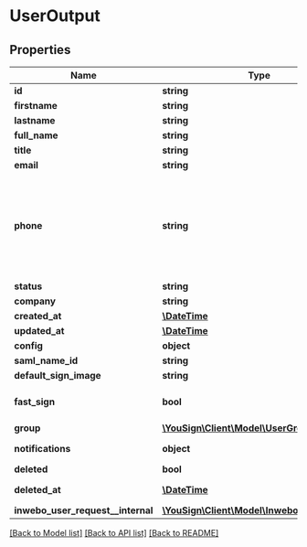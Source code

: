 # UserOutput

## Properties
Name | Type | Description | Notes
------------ | ------------- | ------------- | -------------
**id** | **string** | Object&#x27;s ID | [optional] 
**firstname** | **string** | User&#x27;s firstname | 
**lastname** | **string** | User&#x27;s lastname | 
**full_name** | **string** | User&#x27;s full name | [optional] 
**title** | **string** | User&#x27;s title | [optional] 
**email** | **string** | User&#x27;s email address | 
**phone** | **string** | User&#x27;s phone number (mobiles and landline telephones are supported). Phone number must be formatted to E164 (https://en.wikipedia.org/wiki/E.164) which includes the symbol &#x27;+&#x27; and the country code. For example : +33612131315. All countries are supported. | [optional] 
**status** | **string** | User&#x27;s status | [optional] 
**company** | **string** | Company&#x27;s ID | [optional] 
**created_at** | [**\DateTime**](\DateTime.md) | Created date of the object | [optional] 
**updated_at** | [**\DateTime**](\DateTime.md) | Updated date of the object | [optional] 
**config** | **object** |  | [optional] 
**saml_name_id** | **string** | ID of SAML | [optional] 
**default_sign_image** | **string** | ID of the default sign image. | [optional] 
**fast_sign** | **bool** | Defines if the fast signature is available for the user on the Yousign application | [optional] 
**group** | [**\YouSign\Client\Model\UserGroup**](UserGroup.md) |  | [optional] 
**notifications** | **object** | Defines if the notifications are enable ou disable for entities | [optional] 
**deleted** | **bool** | Defines if the User is deleted or not | [optional] 
**deleted_at** | [**\DateTime**](\DateTime.md) | Defines the date where the user has been deleted | [optional] 
**inwebo_user_request__internal** | [**\YouSign\Client\Model\InweboUserRequest**](InweboUserRequest.md) |  | [optional] 

[[Back to Model list]](../README.md#documentation-for-models) [[Back to API list]](../README.md#documentation-for-api-endpoints) [[Back to README]](../README.md)

